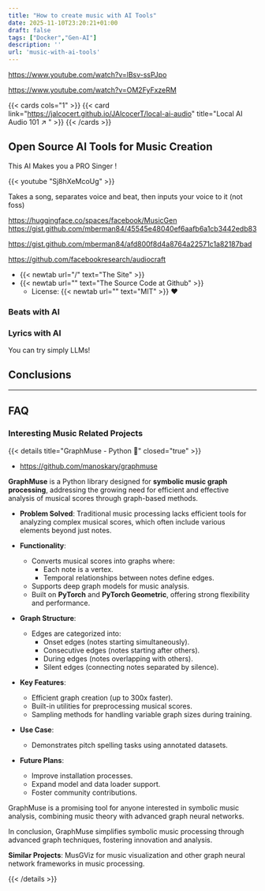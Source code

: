 ```yaml
---
title: "How to create music with AI Tools"
date: 2025-11-10T23:20:21+01:00
draft: false
tags: ["Docker","Gen-AI"]
description: ''
url: 'music-with-ai-tools'
---
```



<!-- 
```
conda create -n textgen python=3.10.9
conda activate textgen
install pytorch: pip3 install torch torchvision torchaudio --index-url https://download.pytorch.org/whl/cu117
git clone https://github.com/oobabooga/text-generation-webui
cd text-generation-webui
pip install -r requirements.txt
python server.py
# download model
# refresh model list
# load model
# switch to chat mode
```


## FAQ


### What it is Gradio?

 Build Machine Learning Applications Easily with Gradio in Python 
<https://www.youtube.com/watch?v=3DGLznJorT8>

https://github.com/NeuralNine/drawing-classifier

https://busterbenson.com/


<!-- ## FAQ

### What is oobabooga?

https://gist.github.com/mberman84/45545e48040ef6aafb6a1cb3442edb83



<!-- #### More about RAGs

https://www.youtube.com/watch?v=_cDRrSAKSnY
https://mer.vin/2024/01/rag-with-chromadb-llama-index-ollama-csv/


https://www.youtube.com/watch?v=71e6xfxrIRs - Understanding Gaussian Processes | Part 1 - What are Gaussian Processes? -->



<!-- #### How to Select the Right Model?

https://www.choosellm.com/ -->

<!-- 
https://docs.privategpt.dev/recipes/choice-of-llm/list-of-ll-ms -->


https://www.youtube.com/watch?v=lBsv-ssPJpo

https://www.youtube.com/watch?v=OM2FyFxzeRM


{{< cards cols="1" >}}
  {{< card link="https://jalcocert.github.io/JAlcocerT/local-ai-audio" title="Local AI Audio 101 ↗ " >}}
{{< /cards >}}


## Open Source AI Tools for Music Creation



This AI Makes you a PRO Singer !

<!--
https://www.youtube.com/watch?v=Sj8hXeMcoUg
-->

{{< youtube "Sj8hXeMcoUg" >}}


Takes a song, separates voice and beat, then inputs your voice to it (not foss)

<https://huggingface.co/spaces/facebook/MusicGen>
<https://gist.github.com/mberman84/45545e48040ef6aafb6a1cb3442edb83>


<https://gist.github.com/mberman84/afd800f8d4a8764a22571c1a82187bad>

<https://github.com/facebookresearch/audiocraft>


* {{< newtab url="/" text="The Site" >}}
* {{< newtab url="" text="The Source Code at Github" >}}
    * License: {{< newtab url="" text="MIT" >}} ❤️

### Beats with AI

### Lyrics with AI

You can try simply LLMs!



## Conclusions




---

## FAQ



### Interesting Music Related Projects

{{< details title="GraphMuse - Python 📌" closed="true" >}}

* https://github.com/manoskary/graphmuse

**GraphMuse** is a Python library designed for **symbolic music graph processing**, addressing the growing need for efficient and effective analysis of musical scores through graph-based methods.

- **Problem Solved**: Traditional music processing lacks efficient tools for analyzing complex musical scores, which often include various elements beyond just notes. 

- **Functionality**:
  - Converts musical scores into graphs where:
    - Each note is a vertex.
    - Temporal relationships between notes define edges.
  - Supports deep graph models for music analysis.
  - Built on **PyTorch** and **PyTorch Geometric**, offering strong flexibility and performance.

- **Graph Structure**:
  - Edges are categorized into:
    - Onset edges (notes starting simultaneously).
    - Consecutive edges (notes starting after others).
    - During edges (notes overlapping with others).
    - Silent edges (connecting notes separated by silence).

- **Key Features**:
  - Efficient graph creation (up to 300x faster).
  - Built-in utilities for preprocessing musical scores.
  - Sampling methods for handling variable graph sizes during training.

- **Use Case**:
  - Demonstrates pitch spelling tasks using annotated datasets.

- **Future Plans**:
  - Improve installation processes.
  - Expand model and data loader support.
  - Foster community contributions.

GraphMuse is a promising tool for anyone interested in symbolic music analysis, combining music theory with advanced graph neural networks.

In conclusion, GraphMuse simplifies symbolic music processing through advanced graph techniques, fostering innovation and analysis.

**Similar Projects**: MusGViz for music visualization and other graph neural network frameworks in music processing.

{{< /details >}}